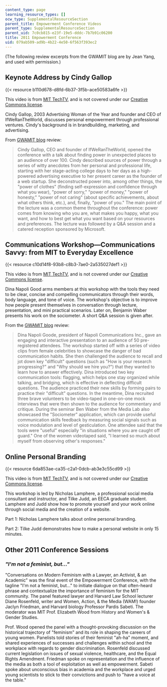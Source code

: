 ```yaml
---
content_type: page
learning_resource_types: []
ocw_type: SupplementalResourceSection
parent_title: Empowerment Conference Videos
parent_type: SupplementalResourceSection
parent_uid: 7c0cb815-e23f-19e5-dddc-7b7b91c06200
title: 2011 Empowerment Conference
uid: 079ab509-ad9b-4b22-4e50-6f563f393ec2
---
```


(The following review excerpts from the GWAMIT blog are by Jean Yang, and used with permission.)

Keynote Address by Cindy Gallop
-------------------------------

{{< resource b110d678-d8fd-6b37-3f5b-ace50583a6fe >}}

This video is from [MIT TechTV](http://techtv.mit.edu/), and is not covered under our [Creative Commons license](/terms/#cc).

Cindy Gallop, 2003 Advertising Woman of the Year and founder and CEO of IfWeRanTheWorld, discusses personal empowerment through professional ventures. Cindy's background is in brandbuilding, marketing, and advertising.

From [GWAMIT blog](http://gwamit.blogspot.com/2011/03/empowerment-conference-2011-in-review.html) review:

> Cindy Gallop, CEO and founder of IfWeRanTheWorld, opened the conference with a talk about finding power in unexpected places to an audience of over 100. Cindy described sources of power through a series of witty anecdotes from her personal and professional life, starting with her stage-acting college days to her days as a high-powered advertising executive to her present career as the founder of a web startup. She deconstructed power into, among other things, the "power of clothes" (finding self-expression and confidence through what you wear), "power of sorry," "power of money," "power of honesty," "power of not caring" (about specific achievements, about what others think, etc.), and, finally, "power of you." The main point of the lecture was a common theme throughout the conference: power comes from knowing who you are, what makes you happy, what you want, and how to best get what you want based on your resources and preferences. The lecture was followed by a Q&A session and a catered reception sponsored by Microsoft.

Communications Workshop—Communications Savvy: from MIT to Everyday Excellence
-----------------------------------------------------------------------------

{{< resource c10d14f8-93b8-c8b3-7ae0-2a535027def1 >}}

This video is from [MIT TechTV](http://techtv.mit.edu/), and is not covered under our [Creative Commons license](/terms/#cc).

Dina Napoli Good arms members at this workshop with the tools they need to be clear, concise and compelling communicators through their words, body language, and tone of voice. The workshop's objective is to improve how people present themselves in conversation through lecture, presentation, and mini practical scenarios. Later on, Benjamin Waber presents his work on the sociometer. A short Q&A session is given after.

From the [GWAMIT blog](http://gwamit.blogspot.com/2011/03/empowerment-conference-2011-in-review.html) review:

> Dina Napoli Goode, president of Napoli Communications Inc., gave an engaging and interactive presentation to an audience of 50 pre-registered attendees. The workshop started off with a series of video clips from female celebrities to showcase the danger of bad communication habits. She then challenged the audience to recall and jot down key "difficult" questions (such as "How is your research progressing?" and "Why should we hire you?") that they wanted to learn how to answer effectively. Dina introduced two key communication tools: flagging, which helps one stay organized while talking, and bridging, which is effective in deflecting difficult questions. The audience practiced their new skills by forming pairs to practice their "difficult" questions. In the meantime, Dina recruited three brave volunteers to be video-taped in one-on-one mock interviews that were then shown to the audience for commentary and critique. During the seminar Ben Waber from the Media Lab also showcased the "Sociometer" application, which can provide useful communication skills feedback by measuring social signals such as voice modulation and level of gesticulation. One attendee said that the tools were "useful" especially "in situations where you are caught off guard." One of the women videotaped said, "I learned so much about myself from observing other's responses."

Online Personal Branding
------------------------

{{< resource 6da853ae-ca35-c2a1-0dcb-ab3e3c55cd99 >}}

This video is from [MIT TechTV](http://techtv.mit.edu/), and is not covered under our [Creative Commons license](/terms/#cc).

This workshop is led by Nicholas Lamphere, a professional social media consultant and instructor, and Tilke Judd, an EECA graduate student. Lamphere and Judd show how to promote yourself and your work online through social media and the creation of a website.

Part 1: Nicholas Lamphere talks about online personal branding.

Part 2: Tilke Judd demonstrates how to make a personal website in only 15 minutes.

Other 2011 Conference Sessions
------------------------------

### _"I'm not a feminist, but…"_

"Conversations on Modern Feminism with a Lawyer, an Activist, & an Academic" was the final event of the Empowerment Conference, with the tagline "I'm not a feminist, but…" to initiate dialogue on that often-heard phrase and contextualize the importance of feminism for the MIT community. The panel featured lawyer and Harvard Law School lecturer Diane Rosenfeld, writer and Women, Action, & the Media (WAM!) founder Jaclyn Friedman, and Harvard biology Professor Pardis Sabeti. The moderator was MIT Prof. Elizabeth Wood from History and Women's & Gender Studies.

Prof. Wood opened the panel with a thought-provoking discussion on the historical trajectory of "feminism" and its role in shaping the careers of young women. Panelists told stories of their feminist "ah-ha" moment, and shared experiences of successes and challenges within school and the workplace with regards to gender discrimination. Rosenfeld discussed current legislation on issues of sexual violence, healthcare, and the Equal Rights Amendment. Friedman spoke on representation and the influence of the media as both a tool of exploitation as well as empowerment. Sabeti spoke about unconscious bias in academia and the workplace and urged young scientists to stick to their convictions and push to "have a voice at the table."